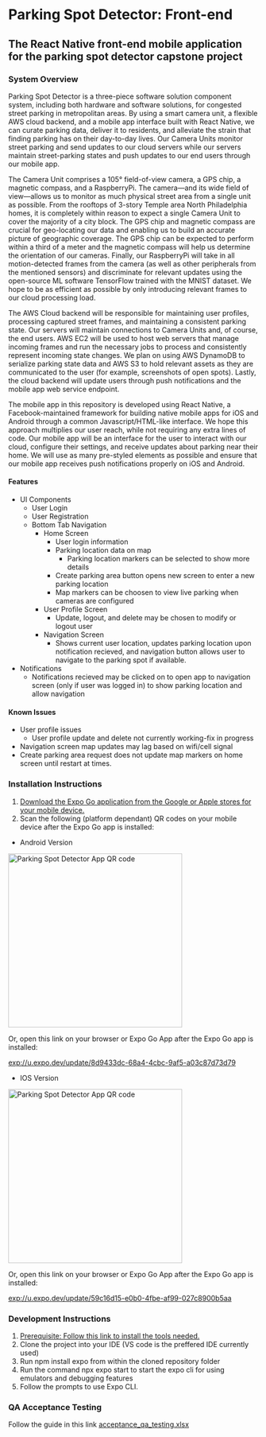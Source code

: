 # Parking Spot Detector: Front-end

## The React Native front-end mobile application for the parking spot detector capstone project

### System Overview

Parking Spot Detector is a three-piece software solution component system, including both hardware and software solutions, for congested street parking in metropolitan areas. By using a smart camera unit, a flexible AWS cloud backend, and a mobile app interface built with React Native, we can curate parking data, deliver it to residents, and alleviate the strain that finding parking has on their day-to-day lives. Our Camera Units monitor street parking and send updates to our cloud servers while our servers maintain street-parking states and push updates to our end users through our mobile app.

The Camera Unit comprises a 105° field-of-view camera, a GPS chip, a magnetic compass, and a RaspberryPi. The camera—and its wide field of view—allows us to monitor as much physical street area from a single unit as possible. From the rooftops of 3-story Temple area North Philadelphia homes, it is completely within reason to expect a single Camera Unit to cover the majority of a city block. The GPS chip and magnetic compass are crucial for geo-locating our data and enabling us to build an accurate picture of geographic coverage. The GPS chip can be expected to perform within a third of a meter and the magnetic compass will help us determine the orientation of our cameras. Finally, our RaspberryPi will take in all motion-detected frames from the camera (as well as other peripherals from the mentioned sensors) and discriminate for relevant updates using the open-source ML software TensorFlow trained with the MNIST dataset. We hope to be as efficient as possible by only introducing relevant frames to our cloud processing load.

The AWS Cloud backend will be responsible for maintaining user profiles, processing captured street frames, and maintaining a consistent parking state. Our servers will maintain connections to Camera Units and, of course, the end users. AWS EC2 will be used to host web servers that manage incoming frames and run the necessary jobs to process and consistently represent incoming state changes. We plan on using AWS DynamoDB to serialize parking state data and AWS S3 to hold relevant assets as they are communicated to the user (for example, screenshots of open spots). Lastly, the cloud backend will update users through push notifications and the mobile app web service endpoint.

The mobile app in this repository is developed using React Native, a Facebook-maintained framework for building native mobile apps for iOS and Android through a common Javascript/HTML-like interface. We hope this approach multiplies our user reach, while not requiring any extra lines of code. Our mobile app will be an interface for the user to interact with our cloud, configure their settings, and receive updates about parking near their home. We will use as many pre-styled elements as possible and ensure that our mobile app receives push notifications properly on iOS and Android.

#### Features

- UI Components
  - User Login
  - User Registration
  - Bottom Tab Navigation
    - Home Screen
      - User login information
      - Parking location data on map
        - Parking location markers can be selected to show more details
      - Create parking area button opens new screen to enter a new parking location
      - Map markers can be choosen to view live parking when cameras are configured
    - User Profile Screen
      - Update, logout, and delete may be chosen to modify or logout user
    - Navigation Screen
      - Shows current user location, updates parking location upon notification recieved, and navigation button allows user to navigate to the parking spot if available.
- Notifications
  - Notifications recieved may be clicked on to open app to navigation screen (only if user was logged in) to show parking location and allow navigation

#### Known Issues

- User profile issues
  - User profile update and delete not currently working-fix in progress
- Navigation screen map updates may lag based on wifi/cell signal
- Create parking area request does not update map markers on home screen until restart at times.

### Installation Instructions

1. [Download the Expo Go application from the Google or Apple stores for your mobile device.](https://expo.dev/client)
2. Scan the following (platform dependant) QR codes on your mobile device after the Expo Go app is installed:

- Android Version

<img src= "https://qr.expo.dev/eas-update?updateId=e4866825-16a3-40a6-9950-45a0b08b0aa1&appScheme=exp&host=u.expo.dev" width="350" alt="Parking Spot Detector App QR code">

Or, open this link on your browser or Expo Go App after the Expo Go app is installed:

[exp://u.expo.dev/update/8d9433dc-68a4-4cbc-9af5-a03c87d73d79](exp://u.expo.dev/update/8d9433dc-68a4-4cbc-9af5-a03c87d73d79)

- IOS Version

<img src="https://qr.expo.dev/eas-update?updateId=19398b82-7282-42c5-bb7d-c36120d8b234&appScheme=exp&host=u.expo.dev" width="350" alt="Parking Spot Detector App QR code">

Or, open this link on your browser or Expo Go App after the Expo Go app is installed:

[exp://u.expo.dev/update/59c16d15-e0b0-4fbe-af99-027c8900b5aa](exp://u.expo.dev/update/59c16d15-e0b0-4fbe-af99-027c8900b5aa)

### Development Instructions

1. [Prerequisite: Follow this link to install the tools needed.](https://docs.expo.dev/get-started/installation/)
2. Clone the project into your IDE (VS code is the preffered IDE currently used)
3. Run npm install expo from within the cloned repository folder
4. Run the command npx expo start to start the expo cli for using emulators and debugging features
5. Follow the prompts to use Expo CLI.

### QA Acceptance Testing

Follow the guide in this link [acceptance_qa_testing.xlsx](./acceptance_qa_testing.xlsx)
